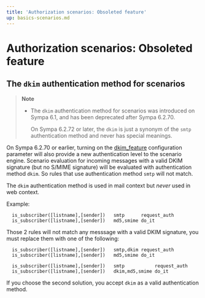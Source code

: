 ```yaml
---
title: 'Authorization scenarios: Obsoleted feature'
up: basics-scenarios.md
---
```


Authorization scenarios: Obsoleted feature
==========================================

The `dkim` authentication method for scenarios
----------------------------------------------

> **Note**
>
>   * The `dkim` authentication method for scenarios was introduced
>     on Sympa 6.1, and has been deprecated after Sympa 6.2.70.
>
>     On Sympa 6.2.72 or later, the `dkim` is just a synonym of the `smtp`
>     authentication method and never has special meanings.

On Sympa 6.2.70 or earlier,
turning on the
[dkim_feature](/gpldoc/man/sympa_config.5.html#dkim_feature)
configuration parameter will also provide a new authentication level to the
scenario engine.
Scenario evaluation for incoming messages with a valid DKIM signature
(but no S/MIME signature) will be evaluated with authentication method
`dkim`. So rules that use authentication method `smtp` will not match.

The `dkim` authentication method is used in mail context but _never_
used in web context.

Example:

``` code
  is_subscriber([listname],[sender])   smtp      request_auth
  is_subscriber([listname],[sender])   md5,smime do_it
```

Those 2 rules will not match any messsage with a valid DKIM signature,
you must replace them with one of the following:

``` code
  is_subscriber([listname],[sender])   smtp,dkim request_auth
  is_subscriber([listname],[sender])   md5,smime do_it
```

``` code
  is_subscriber([listname],[sender])   smtp           request_auth
  is_subscriber([listname],[sender])   dkim,md5,smime do_it
```

If you choose the second solution, you accept `dkim` as a valid
authentication method.

